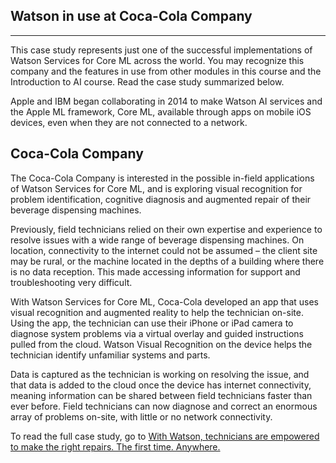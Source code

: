 ## Watson in use at Coca-Cola Company

*****

This case study represents just one of the successful implementations of Watson
Services for Core ML across the world. You may recognize this company and the
features in use from other modules in this course and the Introduction to AI
course. Read the case study summarized below.

Apple and IBM began collaborating in 2014 to make Watson AI services and the
Apple ML framework, Core ML, available through apps on mobile iOS devices, even
when they are not connected to a network.

## Coca-Cola Company 

The Coca-Cola Company is interested in the possible in-field applications of
Watson Services for Core ML, and is exploring visual recognition for problem
identification, cognitive diagnosis and augmented repair of their beverage
dispensing machines.

Previously, field technicians relied on their own expertise and experience to
resolve issues with a wide range of beverage dispensing machines. On location,
connectivity to the internet could not be assumed – the client site may be
rural, or the machine located in the depths of a building where there is no data
reception. This made accessing information for support and troubleshooting very
difficult.

With Watson Services for Core ML, Coca-Cola developed an app that uses visual
recognition and augmented reality to help the technician on-site. Using the app,
the technician can use their iPhone or iPad camera to diagnose system problems
via a virtual overlay and guided instructions pulled from the cloud.  Watson
Visual Recognition on the device helps the technician identify unfamiliar
systems and parts.

Data is captured as the technician is working on resolving the issue, and that
data is added to the cloud once the device has internet connectivity, meaning
information can be shared between field technicians faster than ever before.
Field technicians can now diagnose and correct an enormous array of problems
on-site, with little or no network connectivity. 

To read the full case study, go to [With Watson, technicians are empowered to
make the right repairs. The first time. Anywhere.
](https://www.ibm.com/watson/stories/coreml/)
